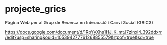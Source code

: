# projecte_grics
Pàgina Web per al Grup de Recerca en Interacció i Canvi Social (GRICS)

https://docs.google.com/document/d/1RpYyXhs1HJ_K_mtJ7zlnxIrL392ddxrr/edit?usp=sharing&ouid=105394277761268855579&rtpof=true&sd=true
